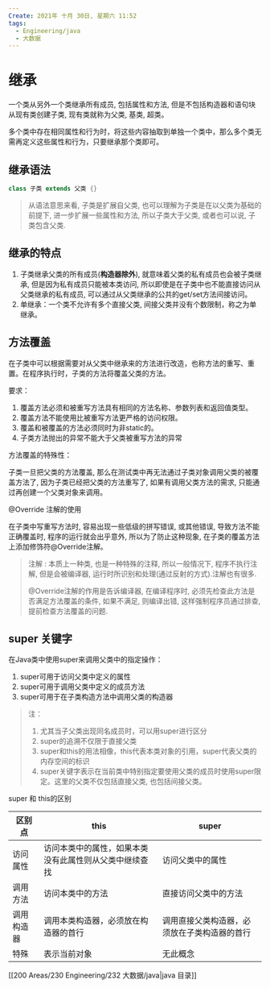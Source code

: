 ```yaml
---
Create: 2021年 十月 30日, 星期六 11:52
tags: 
  - Engineering/java
  - 大数据
---
```






# 继承

一个类从另外一个类继承所有成员, 包括属性和方法, 但是不包括构造器和语句块从现有类创建子类, 现有类就称为父类, 基类, 超类。

多个类中存在相同属性和行为时，将这些内容抽取到单独一个类中，那么多个类无需再定义这些属性和行为，只要继承那个类即可。

## 继承语法

```java
class 子类 extends 父类 {}
```

> 从语法意思来看, 子类是扩展自父类, 也可以理解为子类是在以父类为基础的前提下, 进一步扩展一些属性和方法, 所以子类大于父类, 或者也可以说, 子类包含父类.

## 继承的特点

1. 子类继承父类的所有成员(**构造器除外**), 就意味着父类的私有成员也会被子类继承, 但是因为私有成员只能被本类访问, 所以即使是在子类中也不能直接访问从父类继承的私有成员, 可以通过从父类继承的公共的get/set方法间接访问。
2. 单继承：一个类不允许有多个直接父类, 间接父类并没有个数限制，称之为单继承。

## 方法覆盖

在子类中可以根据需要对从父类中继承来的方法进行改造，也称方法的重写、重置。在程序执行时，子类的方法将覆盖父类的方法。

要求：

1. 覆盖方法必须和被重写方法具有相同的方法名称、参数列表和返回值类型。
2. 覆盖方法不能使用比被重写方法更严格的访问权限。
3. 覆盖和被覆盖的方法必须同时为非static的。
4. 子类方法抛出的异常不能大于父类被重写方法的异常

方法覆盖的特殊性：

子类一旦把父类的方法覆盖, 那么在测试类中再无法通过子类对象调用父类的被覆盖方法了, 因为子类已经把父类的方法重写了, 如果有调用父类方法的需求, 只能通过再创建一个父类对象来调用。



@Override 注解的使用

在子类中写重写方法时, 容易出现一些低级的拼写错误, 或其他错误, 导致方法不能正确覆盖时, 程序的运行就会出乎意外, 所以为了防止这种现象, 在子类的覆盖方法上添加修饰符@Override注解。

> 注解 : 本质上一种类, 也是一种特殊的注释, 所以一般情况下,  程序不执行注解, 但是会被编译器, 运行时所识别和处理(通过反射的方式).注解也有很多.
>
> @Override注解的作用是告诉编译器, 在编译程序时, 必须先检查此方法是否满足方法覆盖的条件, 如果不满足, 则编译出错, 这样强制程序员通过排查, 提前检查方法覆盖的问题.



## super 关键字

在Java类中使用super来调用父类中的指定操作：

1. super可用于访问父类中定义的属性
2. super可用于调用父类中定义的成员方法
3. super可用于在子类构造方法中调用父类的构造器

> 注：
>
> 1. 尤其当子父类出现同名成员时，可以用super进行区分
> 2. super的追溯不仅限于直接父类
> 3. super和this的用法相像，this代表本类对象的引用，super代表父类的内存空间的标识
> 4. super关键字表示在当前类中特别指定要使用父类的成员时使用super限定。这里的父类不仅包括直接父类, 也包括间接父类。



super 和 this的区别

| 区别点     | this                                                   | super                                        |
| ---------- | ------------------------------------------------------ | -------------------------------------------- |
| 访问属性   | 访问本类中的属性，如果本类没有此属性则从父类中继续查找 | 访问父类中的属性                             |
| 调用方法   | 访问本类中的方法                                       | 直接访问父类中的方法                         |
| 调用构造器 | 调用本类构造器，必须放在构造器的首行                   | 调用直接父类构造器，必须放在子类构造器的首行 |
| 特殊       | 表示当前对象                                           | 无此概念                                     |

[[200 Areas/230 Engineering/232 大数据/java|java 目录]]